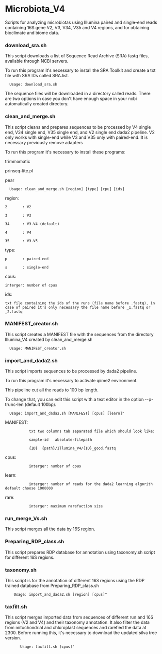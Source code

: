 # Microbiota_V4
Scripts for analyzing microbiotas using Illumina paired and single-end reads containing 16S gene V2, V3, V34, V35 and V4 regions, and for obtaining bioclimate and biome data.

   ### download_sra.sh
   
This script downloads a list of Sequence Read Archive (SRA) fastq files, available through NCBI servers.

To run this program it's necessary to install the SRA Toolkit and create a txt file with SRA IDs called SRA.list.

      Usage: download_sra.sh

The sequence files will be downloaded in a directory called reads.
There are two options in case you don't have enough space in your ncbi automatically created directory.

   ### clean_and_merge.sh

This script cleans and prepares sequences to be processed by V4 single end, V34 single end, V35 single end, and V2 single end dada2 pipeline.
V2 only works with single-end while V3 and V35 only with paired-end. It is necessary previously remove adapters

To run this program it's necessary to install these programs:

trimmomatic

prinseq-lite.pl

pear

      Usage: clean_and_merge.sh [region] [type] [cpu] [ids]
  
  region:
   
    2       : V2
    
    3       : V3

    34      : V3-V4 (default)

    4       : V4

    35      : V3-V5

  type:
  
    p       : paired-end
    
    s       : single-end
  
  cpus:
    
    interger: number of cpus
  
  ids:
  
    txt file containing the ids of the runs (file name before .fastq), in case of paired it's only necessary the file name before _1.fastq or _2.fastq
    

   ###  MANIFEST_creator.sh

This script creates a MANIFEST file with the sequences from the directory Illumina_V4 created by clean_and_merge.sh

      Usage: MANIFEST_creator.sh

   ### import_and_dada2.sh
   
This script imports sequences to be processed by dada2 pipeline.

To run this program it's necessary to activate qiime2 environment.

This pipeline cut all the reads to 100 bp length.

To change that, you can edit this script with a text editor in the option --p-trunc-len (default 100bp).

      Usage: import_and_dada2.sh [MANIFEST] [cpus] [learn]"

   MANIFEST:
      
               txt two columns tab separated file which should look like:
               
               sample-id   absolute-filepath
               
               {ID}  {path}/Illumina_V4/{ID}_good.fastq
               
   cpus:
      
               interger: number of cpus

   learn:
      
               interger: number of reads for the dada2 learning algorith default choose 1000000
   
   rare:
            
               interger: maximum rarefaction size
               
   ### run_merge_Vs.sh
   This script merges all the data by 16S region.
   
   ### Preparing_RDP_class.sh
   
   This script prepares RDP database for annotation using taxonomy.sh script for different 16S regions.
   
   ### taxonomy.sh
   
   This script is for the annotation of different 16S regions using the RDP trained database from Preparing_RDP_class.sh
   
        Usage: import_and_dada2.sh [region] [cpus]" 

   ### taxfilt.sh
   
   This script merges imported data from sequences of different run and 16S regions (V2 and V4) and their taxonomy annotation.
   It also filter the data from mitochondrial and chloroplast sequences and rarefied the data at 2300.
   Before running this, it's necessary to download the updated silva tree version.
   
           Usage: taxfilt.sh [cpus]" 
           

   
